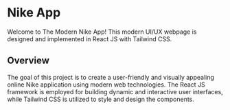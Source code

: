 # Nike App

Welcome to The Modern Nike App! This modern UI/UX webpage is designed and implemented in React JS with Tailwind CSS.

## Overview

The goal of this project is to create a user-friendly and visually appealing online Nike application using modern web technologies. The React JS framework is employed for building dynamic and interactive user interfaces, while Tailwind CSS is utilized to style and design the components.
